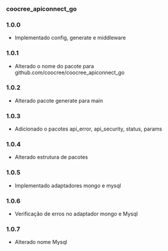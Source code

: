 ### coocree_apiconnect_go

### 1.0.0
* Implementado config, generate e middleware

### 1.0.1
* Alterado o nome do pacote para github.com/coocree/coocree_apiconnect_go

### 1.0.2
* Alterado pacote generate para main

### 1.0.3
* Adicionado o pacotes api_error, api_security, status, params

### 1.0.4
* Alterado estrutura de pacotes

### 1.0.5
* Implementado adaptadores mongo e mysql

### 1.0.6
* Verificação de erros no adaptador mongo e Mysql

### 1.0.7
* Alterado nome Mysql